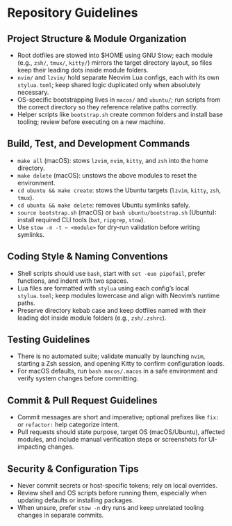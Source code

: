 # Repository Guidelines

## Project Structure & Module Organization
- Root dotfiles are stowed into \$HOME using GNU Stow; each module (e.g., `zsh/`, `tmux/`, `kitty/`) mirrors the target directory layout, so files keep their leading dots inside module folders.
- `nvim/` and `lzvim/` hold separate Neovim Lua configs, each with its own `stylua.toml`; keep shared logic duplicated only when absolutely necessary.
- OS-specific bootstrapping lives in `macos/` and `ubuntu/`; run scripts from the correct directory so they reference relative paths correctly.
- Helper scripts like `bootstrap.sh` create common folders and install base tooling; review before executing on a new machine.

## Build, Test, and Development Commands
- `make all` (macOS): stows `lzvim`, `nvim`, `kitty`, and `zsh` into the home directory.
- `make delete` (macOS): unstows the above modules to reset the environment.
- `cd ubuntu && make create`: stows the Ubuntu targets (`lzvim`, `kitty`, `zsh`, `tmux`).
- `cd ubuntu && make delete`: removes Ubuntu symlinks safely.
- `source bootstrap.sh` (macOS) or `bash ubuntu/bootstrap.sh` (Ubuntu): install required CLI tools (`bat`, `ripgrep`, `stow`).
- Use `stow -n -t ~ <module>` for dry-run validation before writing symlinks.

## Coding Style & Naming Conventions
- Shell scripts should use `bash`, start with `set -euo pipefail`, prefer functions, and indent with two spaces.
- Lua files are formatted with `stylua` using each config’s local `stylua.toml`; keep modules lowercase and align with Neovim’s runtime paths.
- Preserve directory kebab case and keep dotfiles named with their leading dot inside module folders (e.g., `zsh/.zshrc`).

## Testing Guidelines
- There is no automated suite; validate manually by launching `nvim`, starting a Zsh session, and opening Kitty to confirm configuration loads.
- For macOS defaults, run `bash macos/.macos` in a safe environment and verify system changes before committing.

## Commit & Pull Request Guidelines
- Commit messages are short and imperative; optional prefixes like `fix:` or `refactor:` help categorize intent.
- Pull requests should state purpose, target OS (macOS/Ubuntu), affected modules, and include manual verification steps or screenshots for UI-impacting changes.

## Security & Configuration Tips
- Never commit secrets or host-specific tokens; rely on local overrides.
- Review shell and OS scripts before running them, especially when updating defaults or installing packages.
- When unsure, prefer `stow -n` dry runs and keep unrelated tooling changes in separate commits.

